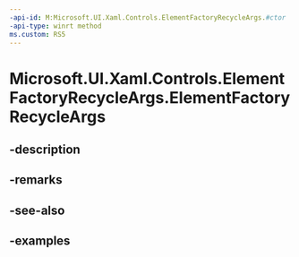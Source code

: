 ```yaml
---
-api-id: M:Microsoft.UI.Xaml.Controls.ElementFactoryRecycleArgs.#ctor
-api-type: winrt method
ms.custom: RS5
---
```


<!-- Method syntax.
public ElementFactoryRecycleArgs.ElementFactoryRecycleArgs()
-->

# Microsoft.UI.Xaml.Controls.ElementFactoryRecycleArgs.ElementFactoryRecycleArgs

## -description

## -remarks

## -see-also

## -examples

